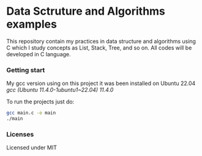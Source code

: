 # Data Sctruture and Algorithms examples

This repository contain my practices in data structure and algorithms using C which I study concepts as List, Stack, Tree, and so on. All codes will be developed in C language.

### Getting start

My gcc version using on this project it was been installed on Ubuntu 22.04
*gcc (Ubuntu 11.4.0-1ubuntu1~22.04) 11.4.0*

To run the projects just do:

```bash
gcc main.c -o main
./main
```

### Licenses
Licensed under MIT